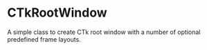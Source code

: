 # CTkRootWindow
A simple class to create CTk root window with a number of optional predefined frame layouts.
